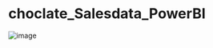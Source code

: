 # choclate_Salesdata_PowerBI

![image](https://user-images.githubusercontent.com/26314764/148239853-424b083a-d766-47d7-9b0f-da2f9fd2e86a.png)

